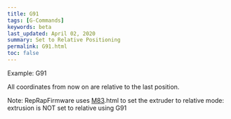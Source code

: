 ```yaml
---
title: G91
tags: [G-Commands] 
keywords: beta 
last_updated: April 02, 2020 
summary: Set to Relative Positioning 
permalink: G91.html
toc: false 
---
```



Example: G91

All coordinates from now on are relative to the last position.

Note: RepRapFirmware uses [M83](M83).html to set the extruder to relative mode: extrusion is NOT set to relative using G91

